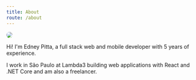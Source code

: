 ```yaml
---
title: About
route: /about
---
```

<img src="/assets/me.jpg" style="border-radius: 80px;">

Hi! I'm Edney Pitta, a full stack web and mobile developer with 5 years of experience.

I work in São Paulo at Lambda3 building web applications with React and .NET Core and am also a freelancer.